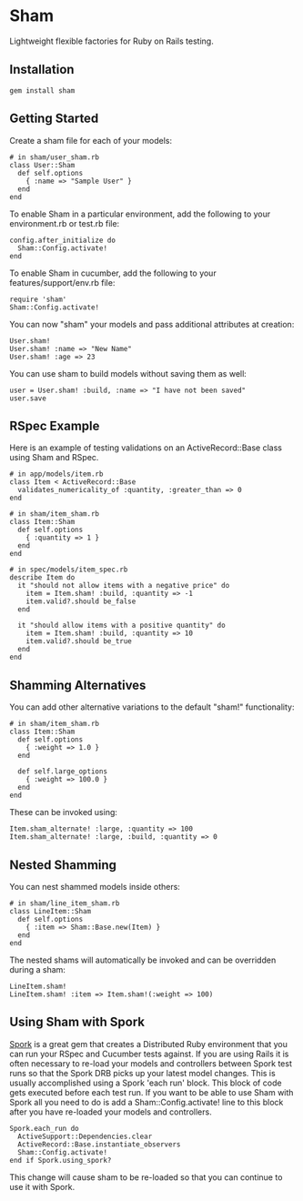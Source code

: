 # Sham

Lightweight flexible factories for Ruby on Rails testing.

## Installation

    gem install sham

## Getting Started

Create a sham file for each of your models:

    # in sham/user_sham.rb
    class User::Sham
      def self.options
        { :name => "Sample User" }
      end
    end

To enable Sham in a particular environment, add the following to your environment.rb or test.rb file:

    config.after_initialize do
      Sham::Config.activate!
    end

To enable Sham in cucumber, add the following to your features/support/env.rb file:

    require 'sham'
    Sham::Config.activate!

You can now "sham" your models and pass additional attributes at creation:

    User.sham!
    User.sham! :name => "New Name"
    User.sham! :age => 23

You can use sham to build models without saving them as well:

    user = User.sham! :build, :name => "I have not been saved"
    user.save

## RSpec Example

Here is an example of testing validations on an ActiveRecord::Base class using Sham and RSpec.

    # in app/models/item.rb
    class Item < ActiveRecord::Base
      validates_numericality_of :quantity, :greater_than => 0
    end

    # in sham/item_sham.rb
    class Item::Sham
      def self.options
        { :quantity => 1 }
      end
    end

    # in spec/models/item_spec.rb
    describe Item do
      it "should not allow items with a negative price" do
        item = Item.sham! :build, :quantity => -1
        item.valid?.should be_false
      end

      it "should allow items with a positive quantity" do
        item = Item.sham! :build, :quantity => 10
        item.valid?.should be_true
      end
    end

## Shamming Alternatives

You can add other alternative variations to the default "sham!" functionality:

    # in sham/item_sham.rb
    class Item::Sham
      def self.options
        { :weight => 1.0 }
      end

      def self.large_options
        { :weight => 100.0 }
      end
    end

These can be invoked using:

    Item.sham_alternate! :large, :quantity => 100
    Item.sham_alternate! :large, :build, :quantity => 0

## Nested Shamming

You can nest shammed models inside others:

    # in sham/line_item_sham.rb
    class LineItem::Sham
      def self.options
        { :item => Sham::Base.new(Item) }
      end
    end

The nested shams will automatically be invoked and can be overridden during a sham:

    LineItem.sham!
    LineItem.sham! :item => Item.sham!(:weight => 100)

## Using Sham with Spork

[Spork](https://rubygems.org/gems/spork) is a great gem that creates a Distributed Ruby environment that you can run your RSpec and Cucumber tests against. If you are using Rails it is often necessary to re-load your models and controllers between Spork test runs so that the Spork DRB picks up your latest model changes. This is usually accomplished using a Spork 'each run' block. This block of code gets executed before each test run. If you want to be able to use Sham with Spork all you need to do is add a Sham::Config.activate! line to this block after you have re-loaded your models and controllers.

    Spork.each_run do
      ActiveSupport::Dependencies.clear
      ActiveRecord::Base.instantiate_observers
      Sham::Config.activate!
    end if Spork.using_spork?

This change will cause sham to be re-loaded so that you can continue to use it with Spork.
